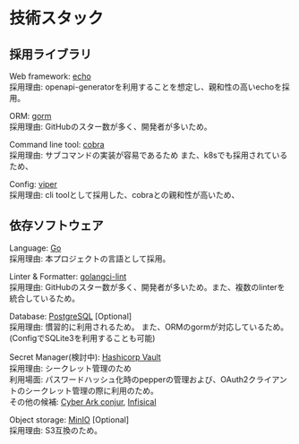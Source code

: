 # 技術スタック

## 採用ライブラリ

Web framework: [echo](https://echo.labstack.com/) <br>
採用理由: openapi-generatorを利用することを想定し、親和性の高いechoを採用。

ORM: [gorm](https://gorm.io/) <br>
採用理由: GitHubのスター数が多く、開発者が多いため。

Command line tool: [cobra](https://cobra.dev/) <br>
採用理由: サブコマンドの実装が容易であるため また、k8sでも採用されているため、

Config: [viper](https://github.com/spf13/viper) <br>
採用理由: cli toolとして採用した、cobraとの親和性が高いため、

## 依存ソフトウェア

Language: [Go](https://golang.org/) <br>
採用理由: 本プロジェクトの言語として採用。

Linter & Formatter: [golangci-lint](https://golangci-lint.run/) <br>
採用理由: GitHubのスター数が多く、開発者が多いため。また、複数のlinterを統合しているため。

Database: [PostgreSQL](https://www.postgresql.org/) [Optional]<br>
採用理由: 慣習的に利用されるため。 また、ORMのgormが対応しているため。 (ConfigでSQLite3を利用することも可能)

Secret Manager(検討中): [Hashicorp Vault](https://www.vaultproject.io/)　<br>
採用理由: シークレット管理のため<br>
利用場面: パスワードハッシュ化時のpepperの管理および、OAuth2クライアントのシークレット管理の際に利用のため。<br>
その他の候補: [Cyber Ark conjur](https://www.conjur.org/), [Infisical](https://infisical.com/)

Object storage: [MinIO](https://min.io/) [Optional]<br>
採用理由: S3互換のため。







